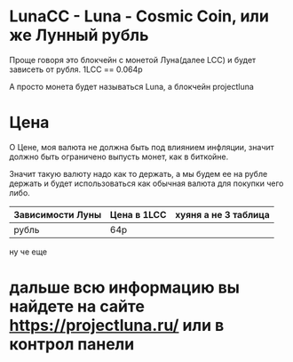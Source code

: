 # LunaCC - Luna -  Cosmic Coin, или же Лунный рубль

Проще говоря это блокчейн с монетой Луна(далее LCC)  и будет зависеть от рубля. 1LCC == 0.064р

А просто  монета будет называться Luna, а блокчейн projectluna

# Цена

О Цене, моя валюта не должна быть под влиянием инфляции, значит должно быть ограничено выпусть монет, как в биткойне.

Значит такую валюту надо как то держать, а мы будем ее на рубле держать и будет использоваться как обычная валюта для покупки чего либо.


| Зависимости Луны | Цена в 1LCC | хуяня а не 3 таблица |
| ------------------------------- | ---------------- | ----------------------------------- |
| рубль                      | 64р             |                                     |

ну че еще

# дальше всю информацию вы найдете на сайте https://projectluna.ru/ или в контрол панели

